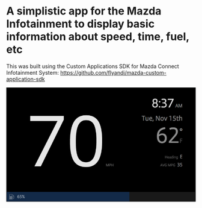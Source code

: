 # A simplistic app for the Mazda Infotainment to display basic information about speed, time, fuel, etc

This was built using the Custom Applications SDK for Mazda Connect Infotainment System:
https://github.com/flyandi/mazda-custom-application-sdk

![Screenshot](/screenshots/screenshot.png?raw=true "Screenshot")
